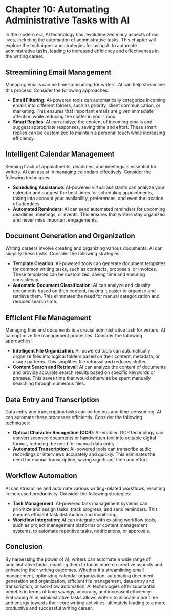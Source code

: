 Chapter 10: Automating Administrative Tasks with AI
===================================================

In the modern era, AI technology has revolutionized many aspects of our lives, including the automation of administrative tasks. This chapter will explore the techniques and strategies for using AI to automate administrative tasks, leading to increased efficiency and effectiveness in the writing career.

Streamlining Email Management
-----------------------------

Managing emails can be time-consuming for writers. AI can help streamline this process. Consider the following approaches:

* **Email Filtering**: AI-powered tools can automatically categorize incoming emails into different folders, such as priority, client communication, or marketing. This ensures that important emails are given immediate attention while reducing the clutter in your inbox.
* **Smart Replies**: AI can analyze the content of incoming emails and suggest appropriate responses, saving time and effort. These smart replies can be customized to maintain a personal touch while increasing efficiency.

Intelligent Calendar Management
-------------------------------

Keeping track of appointments, deadlines, and meetings is essential for writers. AI can assist in managing calendars effectively. Consider the following techniques:

* **Scheduling Assistance**: AI-powered virtual assistants can analyze your calendar and suggest the best times for scheduling appointments, taking into account your availability, preferences, and even the location of attendees.
* **Automated Reminders**: AI can send automated reminders for upcoming deadlines, meetings, or events. This ensures that writers stay organized and never miss important engagements.

Document Generation and Organization
------------------------------------

Writing careers involve creating and organizing various documents. AI can simplify these tasks. Consider the following strategies:

* **Template Creation**: AI-powered tools can generate document templates for common writing tasks, such as contracts, proposals, or invoices. These templates can be customized, saving time and ensuring consistency.
* **Automatic Document Classification**: AI can analyze and classify documents based on their content, making it easier to organize and retrieve them. This eliminates the need for manual categorization and reduces search time.

Efficient File Management
-------------------------

Managing files and documents is a crucial administrative task for writers. AI can optimize file management processes. Consider the following approaches:

* **Intelligent File Organization**: AI-powered tools can automatically organize files into logical folders based on their content, metadata, or usage patterns. This simplifies file retrieval and reduces clutter.
* **Content Search and Retrieval**: AI can analyze the content of documents and provide accurate search results based on specific keywords or phrases. This saves time that would otherwise be spent manually searching through numerous files.

Data Entry and Transcription
----------------------------

Data entry and transcription tasks can be tedious and time-consuming. AI can automate these processes efficiently. Consider the following techniques:

* **Optical Character Recognition (OCR)**: AI-enabled OCR technology can convert scanned documents or handwritten text into editable digital format, reducing the need for manual data entry.
* **Automated Transcription**: AI-powered tools can transcribe audio recordings or interviews accurately and quickly. This eliminates the need for manual transcription, saving significant time and effort.

Workflow Automation
-------------------

AI can streamline and automate various writing-related workflows, resulting in increased productivity. Consider the following strategies:

* **Task Management**: AI-powered task management systems can prioritize and assign tasks, track progress, and send reminders. This ensures efficient task distribution and monitoring.
* **Workflow Integration**: AI can integrate with existing workflow tools, such as project management platforms or content management systems, to automate repetitive tasks, notifications, or approvals.

Conclusion
----------

By harnessing the power of AI, writers can automate a wide range of administrative tasks, enabling them to focus more on creative aspects and enhancing their writing outcomes. Whether it's streamlining email management, optimizing calendar organization, automating document generation and organization, efficient file management, data entry and transcription, or workflow automation, AI technologies offer substantial benefits in terms of time savings, accuracy, and increased efficiency. Embracing AI in administrative tasks allows writers to allocate more time and energy towards their core writing activities, ultimately leading to a more productive and successful writing career.
